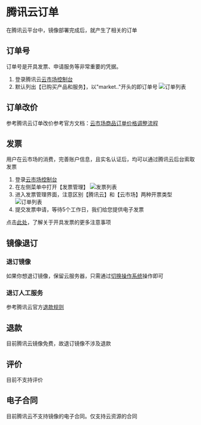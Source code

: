 # 腾讯云订单

在腾讯云平台中，镜像部署完成后，就产生了相关的订单

## 订单号

订单号是开具发票、申请服务等非常重要的凭据。

1. 登录腾讯云[云市场控制台](https://console.cloud.tencent.com/servicemarket/services)
2. 默认列出【已购买产品和服务】，以"market.."开头的即订单号
   ![订单列表](https://libs.websoft9.com/Websoft9/DocsPicture/zh/qcloud/qcloud-ordernumb-websoft9.png)

## 订单改价

参考腾讯云订单改价参考官方文档：[云市场商品订单价格调整流程](https://cloud.tencent.com/document/product/306/14140)

## 发票

用户在云市场的消费，完善账户信息，且实名认证后，均可以通过腾讯云后台索取发票

1. 登录[云市场控制台](https://console.cloud.tencent.com/servicemarket/services)
2. 在左侧菜单中打开【发票管理】
   ![发票列表](https://libs.websoft9.com/Websoft9/DocsPicture/zh/qcloud/qcloud-gotoinvoice-websoft9.png)
3. 进入发票管理界面，注意区别【腾讯云】和【云市场】两种开票类型
   ![订单列表](https://libs.websoft9.com/Websoft9/DocsPicture/zh/qcloud/qcloud-invoicestart-websoft9.png)
4. 提交发票申请，等待5个工作日，我们给您提供电子发票

点击[此处](https://cloud.tencent.com/document/product/555/7434)，了解关于开具发票的更多注意事项


## 镜像退订

### 退订镜像

如果你想退订镜像，保留云服务器，只需通过[切换操作系统](/zh/stack-deployment.html#切换操作系统部署)操作即可  

### 退订人工服务

参考腾讯云官方[退款规则](https://cloud.tencent.com/document/product/306/30021)

## 退款

目前腾讯云镜像免费，故退订镜像不涉及退款

## 评价

目前不支持评价

## 电子合同

目前腾讯云不支持镜像的电子合同。仅支持云资源的合同